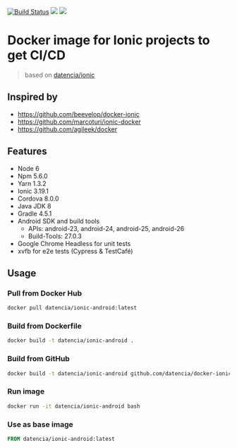 [![Build Status](https://travis-ci.org/datencia/docker-ionic-android.svg?branch=master)](https://travis-ci.org/datencia/docker-ionic-android) [![](https://images.microbadger.com/badges/image/datencia/ionic-android.svg)](https://microbadger.com/images/datencia/ionic-android) [![](https://images.microbadger.com/badges/version/datencia/ionic-android.svg)](https://microbadger.com/images/datencia/ionic-android)

# Docker image for Ionic projects to get CI/CD

> based on [datencia/ionic](https://hub.docker.com/r/datencia/ionic/)

## Inspired by

- https://github.com/beevelop/docker-ionic
- https://github.com/marcoturi/ionic-docker
- https://github.com/agileek/docker

## Features

- Node 6
- Npm 5.6.0
- Yarn 1.3.2
- Ionic 3.19.1
- Cordova 8.0.0
- Java JDK 8
- Gradle 4.5.1
- Android SDK and build tools
  - APIs: android-23, android-24, android-25, android-26
  - Build-Tools: 27.0.3
- Google Chrome Headless for unit tests
- xvfb for e2e tests (Cypress & TestCafé)

## Usage

### Pull from Docker Hub

```bash
docker pull datencia/ionic-android:latest
```

### Build from Dockerfile

```bash
docker build -t datencia/ionic-android .
```

### Build from GitHub

```bash
docker build -t datencia/ionic-android github.com/datencia/docker-ionic-android
```

### Run image

```bash
docker run -it datencia/ionic-android bash
```

### Use as base image

```Dockerfile
FROM datencia/ionic-android:latest
```
